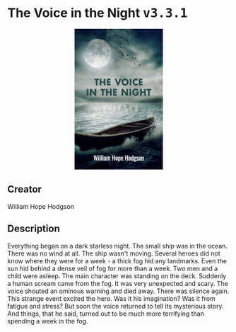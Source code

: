 
# The Voice in the Night <kbd>v3.3.1</kbd>

<center>
  <img src="./cover-1024.jpg"/>
</center>

## Creator
William Hope Hodgson

## Description
Everything began on a dark starless night. The small ship was in the ocean. There was no wind at all. The ship wasn't moving. Several heroes did not know where they were for a week - a thick fog hid any landmarks. Even the sun hid behind a dense veil of fog for more than a week. Two men and a child were asleep. The main character was standing on the deck. Suddenly a human scream came from the fog. It was very unexpected and scary. The voice shouted an ominous warning and died away. There was silence again. This strange event excited the hero. Was it his imagination? Was it from fatigue and stress? But soon the voice returned to tell its mysterious story. And things, that he said, turned out to be much more terrifying than spending a week in the fog.   
